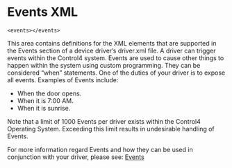
# Events XML

`<events></events>`

This area contains definitions for the XML elements that are supported in the Events section of a device driver’s driver.xml file. A driver can trigger events within the Control4 system. Events are used to cause other things to happen within the system using custom programming. They can be considered “when” statements. One of the duties of your driver is to expose all events. Examples of Events include:

- When the door opens.
- When it is 7:00 AM.
- When it is sunrise.

Note that a limit of 1000 Events per driver exists within the Control4 Operating System. Exceeding this limit results in undesirable handling of Events.

For more information regard Events and how they can be used in conjunction with your driver, please see: [Events][1]

[1]:	https://snap-one.github.io/docs-driverworks-fundamentals/#events